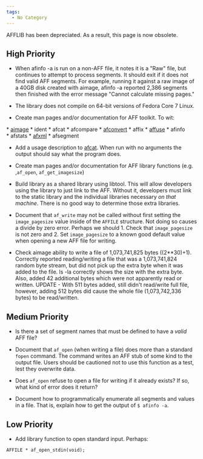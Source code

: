 ```yaml
---
tags:
  - No Category
---
```

AFFLIB has been depreciated. As a result, this page is now obsolete.

## High Priority

- When afinfo -a is run on a non-AFF file, it notes it is a "Raw" file,
  but continues to attempt to process segments. It should exit if it
  does not find valid AFF segments. For example, running it against a
  raw image of a 40GB disk created with aimage, afinfo -a reported 2,386
  segments then finished with the error message "Cannot calculate
  missing pages."

<!-- -->

- The library does not compile on 64-bit versions of Fedora Core 7
  Linux.

<!-- -->

- Create man pages and/or documentation for AFF toolkit. To wit:

* [aimage](aimage.md)
* ident
* afcat
* afcompare
* [afconvert](afconvert.md)
* affix
* [affuse](affuse.md)
* afinfo
* afstats
* [afxml](afxml.md)
* afsegment

- Add a usage description to [afcat](afcat.md). When run with no
  arguments the output should say what the program does.

<!-- -->

- Create man pages and/or documentation for AFF library functions (e.g.
  ,`af_open`, `af_get_imagesize`)

<!-- -->

- Build library as a shared library using libtool. This will allow
  developers using the library to just link to the AFF. Without it,
  developers must link to the static library and the individual
  libraries necessary <em>on that machine</em>. There is no good way to
  determine those extra libraries.

<!-- -->

- Document that `af_write` may not be called without first setting the
  `image_pagesize` value inside of the `AFFILE` structure. Not doing so
  causes a divide by zero error. Perhaps we should 1. Check that
  `image_pagesize` is not zero and 2. Set `image_pagesize` to a known
  good default value when opening a new AFF file for writing.

<!-- -->

- Check aimage ability to write a file of 1,073,741,825 bytes
  ((2\*\*30)+1). Correctly reported reading/writing a file that was a
  1,073,741,824 random byte stream, but did not pick up the extra byte
  when it was added to the file. ls -la correctly shows the size with
  the extra byte. Also, added 42 additional bytes which were not
  apparently read or written. UPDATE - With 511 bytes added, still
  didn't read/write full file, however, adding 512 bytes did cause the
  whole file (1,073,742,336 bytes) to be read/written.

## Medium Priority

- Is there a set of segment names that must be defined to have a *valid*
  AFF file?

<!-- -->

- Document that `af_open` (when writing a file) does more than a
  standard `fopen` command. The command writes an AFF stub of some kind
  to the output file. Users should be cautioned not to use this function
  as a test, lest they overwrite data.

<!-- -->

- Does `af_open` refuse to open a file for writing if it already exists?
  If so, what kind of error does it return?

<!-- -->

- Document how to programmatically enumerate all segments and values in
  a file. That is, explain how to get the output of `$ afinfo -a`.

## Low Priority

- Add library function to open standard input. Perhaps:

<!-- -->

    AFFILE * af_open_stdin(void);
